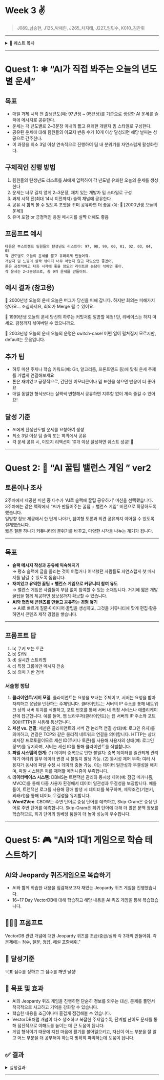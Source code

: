 # Week 3 ✌

> J089_남승현, J125_박채린, J265_차지태, J227_임민수, K010_김찬휘
> 

---

<details>
  <summary>📜 퀘스트 목차</summary>
  <ol>
    <li>
      <a href="#quest-1--ai가-직접-봐주는-오늘의-년도별-운세">Quest 1: ❄ “AI가 직접 봐주는 오늘의 년도별 운세”</a>
    </li>
    <li>
      <a href="#quest-2--ai-꿀팁-밸런스-게임--ver2">Quest 2: 🧠 “AI 꿀팁 밸런스 게임 ” ver2</a>
    </li>
    <li><a href="#quest-3--ai에게-개발자-관련-재밌는-글-작성-해달라고-하기">Quest 3: 📝 AI에게 개발자 관련 재밌는 글 작성 해달라고 하기</a></li>
    <li><a href="#quest-4--ai-면접관과-함께하는-3일-cs-퀴즈-챌린지-develop">Quest 4: 🤖 AI 면접관과 함께하는 3일 CS 퀴즈 챌린지 (develop)</a></li>
    <li><a href="#quest-5--ai와-1대1-게임으로-학습-테스트하기">Quest 5: 🎮 "AI와 1대1 게임으로 학습 테스트하기"</a></li>
  </ol>
</details>

---

# Quest 1: ❄ “AI가 직접 봐주는 오늘의 년도별 운세”

## 목표

- 매일 과제 시작 전 출생년도(예: 97년생 ~ 05년생)를 기준으로 생성한 AI 운세를 슬랙에 메시지로 공유한다.
- 운세는 각 년도별로 2~3문장 이내의 짧고 유쾌한 개발자 밈 스타일로 구성한다.
- 공유된 운세에 대해 팀원들의 이모지 반응 수가 10개 이상 달성되면 해당 날짜는 성공으로 간주한다.
- 이 과정을 최소 3일 이상 연속적으로 진행하여 팀 내 분위기를 자연스럽게 활성화한다.

## 구체적인 진행 방법

1. 팀원들의 탄생년도 리스트를 AI에게 입력하여 각 년도별 유쾌한 오늘의 운세를 생성한다
2. 운세는 너무 길지 않게 2~3문장, 재치 있는 개발자 밈 스타일로 구성
3. 과제 시작 전(최대 14시 이전까지) 슬랙 채널에 공유한다
4. 공유 시 함께 볼 수 있도록 포맷을 꾸며 공유하면 더 좋음 (예: 📅 [2000년생 오늘의 운세])
5. 유머 포함 or 긍정적인 응원 메시지를 살짝 더해도 좋음

## 프롬프트 예시

```
다음은 부스트캠프 팀원들의 탄생년도 리스트야: 97, 98, 99, 00, 01, 02, 03, 04, 05
각 년도별로 오늘의 운세를 짧고 유쾌하게 만들어줘.
개발자 밈 느낌이 살짝 섞이되 너무 어렵지 않고 재밌으면 좋겠어.
톤은 긍정적이고 대화 시작에 좋을 정도의 라이트한 농담이 섞이면 좋아.
각 운세는 2~3문장으로, 총 9개 운세를 만들어줘.

```

## 예시 결과 (참고용)

📅 2000년생 오늘의 운세
오늘은 버그가 당신을 피해 갑니다. 하지만 회의는 피해가지 않아요... 조심하세요, 회의가 Merge 될 수 있어요.

📅 1999년생 오늘의 운세
당신의 하루는 커밋처럼 깔끔할 예정! 단, 리베이스는 하지 마세요. 감정까지 섞여버릴 수 있으니까요.

📅 2003년생 오늘의 운세
오늘의 운명은 switch-case! 어떤 일이 펼쳐질지 모르지만, default는 웃음입니다.

## 추가 팁

- 하루 미션 주제나 학습 키워드(예: Git, 알고리즘, 프론트엔드 등)에 맞춰 운세 주제를 가볍게 연결해보세요
- 톤은 재미있고 긍정적으로, 간단한 이모티콘이나 밈 표현을 섞으면 반응이 더 좋아요
- 매일 동일한 형식보다는 살짝씩 변형해서 공유하면 지루함 없이 계속 즐길 수 있어요!

## 달성 기준

- AI에게 탄생년도별 운세를 요청하여 생성
- 최소 3일 이상 팀 슬랙 또는 회의에서 공유
- 각 운세 공유 시, 이모지 리액션이 10개 이상 달성하면 퀘스트 성공! 🎉

---
# Quest 2: 🧠 “AI 꿀팁 밸런스 게임 ” ver2

## 토론이나 조사
2주차에서 제공한 미션 중 다수가 ‘AI로 슬랙에 꿀팁 공유하기’ 미션을 선택했습니다.  
3주차에는 같은 맥락에서 “AI가 만들어주는 꿀팁 + 밸런스 게임” 버전으로 확장하도록 했습니다.  
일방향 정보 제공에서 한 단계 나아가, 참여형 토론과 의견 공유까지 이어질 수 있도록 설계했습니다.  
짧은 질문 하나가 커뮤니티의 분위기를 바꾸고, 다양한 시각을 나누는 계기가 됩니다.

---

## 목표
- **슬랙 메시지 작성과 공유에 익숙해지기**  
  → 평소 슬랙에 글을 올리는 것이 어렵거나 어색했던 사람들도 자연스럽게 첫 메시지를 남길 수 있도록 돕습니다.
- **재미있고 유익한 꿀팁 + 밸런스 게임으로 커뮤니티 참여 유도**  
  → 밸런스 게임은 사람들이 부담 없이 참여할 수 있는 소재입니다. 거기에 짧은 개발 꿀팁을 함께 제공하면 정보성까지 확보할 수 있습니다.
- **AI와 협업해 콘텐츠를 만들고 공유하는 경험 쌓기**  
  → AI로 빠르게 질문·아이디어·꿀팁을 생성하고, 그것을 커뮤니티에 맞게 편집·활용하면서 콘텐츠 제작 경험을 쌓습니다.

---

## 프롬프트 답

1. b) 쿠키 또는 토큰
2. b) SYN
3. d) 실시간 스트리밍
4. c) 특정 그룹에만 메시지 전송
5. b) 의미 기반 검색

### 서술형 정답

1. **클라이언트/서버 모델**: 클라이언트는 요청을 보내는 주체이고, 서버는 요청을 받아 처리하고 응답을 반환하는 주체입니다. 클라이언트는 서버의 IP 주소를 통해 네트워크 상의 서버 위치를 식별하고, 포트 번호를 통해 서버 내 특정 서비스나 애플리케이션에 접근합니다. 예를 들어, 웹 브라우저(클라이언트)는 웹 서버의 IP 주소와 포트 80(HTTP)을 사용해 통신합니다.
2. **세션 vs. 연결**: 세션은 클라이언트와 서버 간 논리적 연결 상태(예: 로그인 유지)를 의미하고, 연결은 TCP와 같은 물리적 네트워크 연결을 의미합니다. HTTP는 상태 비저장 프로토콜이므로 세션 ID(쿠키나 토큰)를 사용해 사용자의 상태(예: 로그인 정보)를 유지하며, 서버는 세션 ID를 통해 클라이언트를 식별합니다.
3. **파일 시스템의 한계**: (1) 데이터 중복으로 인한 불일치: 중복 데이터를 일관되게 관리하기 어려워 일부 데이터 변경 시 불일치 발생 가능. (2) 동시성 제어 부족: 여러 사용자가 동시에 파일 수정 시 데이터 충돌 가능. 이는 데이터 일관성과 무결성을 해치며, 파일 시스템은 이를 제어할 메커니즘이 부족합니다.
4. **데이터베이스 시스템**: DBMS는 트랜잭션 관리와 동시성 제어(예: 잠금 메커니즘, MVCC)를 통해 다중 사용자 환경에서 데이터 일관성과 무결성을 보장합니다. 예를 들어, 트랜잭션 로그를 사용해 장애 발생 시 데이터를 복구하며, 제약조건(기본키, 외래키)을 통해 데이터 무결성을 유지합니다.
5. **Word2Vec**: CBOW는 주변 단어로 중심 단어를 예측하고, Skip-Gram은 중심 단어로 주변 단어를 예측합니다. Skip-Gram은 희귀 단어에 대해 더 많은 문맥 정보를 학습하므로, 희귀 단어의 임베딩 품질이 더 높아 성능이 우수합니다.

---

# Quest 5: 🎮 "AI와 1대1 게임으로 학습 테스트하기
## AI와 Jeopardy 퀴즈게임으로 복습하기
- AI와 함께 학습한 내용을 점검해보고자 재밌는 Jeopardy 퀴즈 게임을 진행했습니다.
- 16~17 Day VectorDB에 대해 학습하고 해당 내용을 AI 퀴즈 게임을 통해 복습했습니다.

## 🙋🏻‍♀️ 프롬프트
VectorDB 관련 개념에 대한 Jeopardy 퀴즈를 초급/중급/심화 각 3개씩 만들어줘. 각 문제에는 점수, 질문, 정답, 해설 포함해줘."

## 🎉 달성기준
목표 점수를 정하고 그 점수를 깨면 달성!

## 💫 목표 및 효과
- AI와 Jeopardy 퀴즈 게임을 진행하면 단순히 정보를 외우는 대신, 문제를 풀면서 적극적으로 사고하고 기억을 강화할 수 있습니다. 
- 학습한 내용을 조금이나마 즐겁게 점검해볼 수 있습니다. 
- VectorDB처럼 개념이 다소 생소하고 복잡한 주제일수록, 단계별 난이도 문제를 통해 점진적으로 이해도를 높이는 데 큰 도움이 됩니다. 
- 게임 형식이기 때문에 지친 마음에 활기를 불어일으키고, 자신이 어느 부분을 잘 알고 어느 부분을 더 공부해야 하는지 명확히 파악하는데 도움이 됩니다.

## ✅ 결과
<details>
  <summary>실행결과</summary>
<img width="831" height="692" alt="스크린샷 2025-08-05 오후 6 39 04" src="https://github.com/user-attachments/assets/3b8a1cad-db64-4c0d-814b-20604d248ddf" />
<img width="770" height="787" alt="스크린샷 2025-08-05 오후 6 39 24" src="https://github.com/user-attachments/assets/48255c11-fd84-49cc-a76b-84ae87976938" />
<img width="785" height="780" alt="스크린샷 2025-08-05 오후 6 39 35" src="https://github.com/user-attachments/assets/a95671d2-864d-498c-af60-a67e6011b68a" />
<img width="793" height="739" alt="스크린샷 2025-08-05 오후 6 39 47" src="https://github.com/user-attachments/assets/fbc84405-407c-44ec-b9da-f2922b0f8b73" />
<img width="822" height="780" alt="스크린샷 2025-08-05 오후 6 40 05" src="https://github.com/user-attachments/assets/bf6b28dc-7cb7-4c0d-9f7c-3e5da3c29715" />
<img width="748" height="209" alt="스크린샷 2025-08-05 오후 6 40 29" src="https://github.com/user-attachments/assets/4ca405ed-868c-4d5b-9e19-4d0c86c7fc05" />
</details>

---


